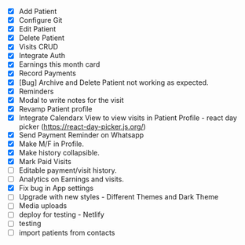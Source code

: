 - [x] Add Patient
- [x] Configure Git
- [x] Edit Patient
- [x] Delete Patient
- [x] Visits CRUD
- [x] Integrate Auth
- [x] Earnings this month card
- [x] Record Payments
- [x] [Bug] Archive and Delete Patient not working as expected.
- [x] Reminders
- [x] Modal to write notes for the visit
- [x] Revamp Patient profile
- [x] Integrate Calendarx View to view visits in Patient Profile - react day picker (https://react-day-picker.js.org/)
- [x] Send Payment Reminder on Whatsapp
- [x] Make M/F in Profile.
- [x] Make history collapsible.
- [x] Mark Paid Visits
- [ ] Editable payment/visit history.
- [ ] Analytics on Earnings and visits.
- [x] Fix bug in App settings
- [ ] Upgrade with new styles - Different Themes and Dark Theme
- [ ] Media uploads
- [ ] deploy for testing - Netlify
- [ ] testing
- [ ] import patients from contacts
